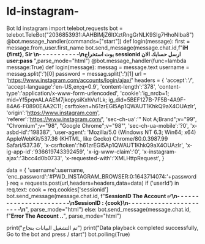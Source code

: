 # Id-instagram-
Bot Id instagram 
import telebot,requests
bot = telebot.TeleBot("2036853931:AAHBlMjZ6ltXztRngGrNLK9SIg7HhoNIba8")
@bot.message_handler(commands=["start"])
def login(message):
 first = message.from_user.first_name
 bot.send_message(message.chat.id,f"<strong>iH {first}, Sir \n- - - - - - - - - - -\nبوت استخراج sessionid ارسل حسابك الان user:pass </strong>",parse_mode="html")
@bot.message_handler(func=lambda message:True)
def login(message):
 messag = message.text
 username = messag.split(':')[0]
 password = messag.split(':')[1]
 url = 'https://www.instagram.com/accounts/login/ajax/'
 headers = {
 'accept':'*/*',
        'accept-language':'en-US,en;q=0.9',
        'content-length':'378',
        'content-type':'application/x-www-form-urlencoded',
        'cookie':'ig_nrcb=1; mid=Yf5pqwALAAEM7jkopysiKxhVu1Lk; ig_did=5BEF127B-7F5B-4A9F-84A6-F0890EAA2C11; csrftoken=h61zrEGl5Ap1QWAUT1KhkQ9aX4OUAzIr',
        'origin':'https://www.instagram.com',
        'referer':'https://www.instagram.com/',
        'sec-ch-ua':'" Not A;Brand";v="99", "Chromium";v="98", "Google Chrome";v="98"',
        'sec-ch-ua-mobile':'?0',
        'x-asbd-id':'198387',
        'user-agent': 'Mozilla/5.0 (Windows NT 6.3; Win64; x64) AppleWebKit/537.36 (KHTML, like Gecko) Chrome/80.0.3987.99 Safari/537.36',
        'x-csrftoken':'h61zrEGl5Ap1QWAUT1KhkQ9aX4OUAzIr',
        'x-ig-app-id':'936619743392459',
        'x-ig-www-claim':'0',
        'x-instagram-ajax':'3bcc4d0b0733',
        'x-requested-with':'XMLHttpRequest',
        }
        
 data = {
 'username':username,
 'enc_password':'#PWD_INSTAGRAM_BROWSER:0:1643714074:'+password
 }
 req = requests.post(url,headers=headers,data=data)
 if ('userId') in req.text:
  cook = req.cookies['sessionid']
  bot.send_message(message.chat.id, f"<strong>SessionID The Account ✅\n- - - - - - - - - - - - - - - - - - - - - - -\nSessionID : {cook}\n- - - - - - - - - - - - - - - - - - - - - - -\n</strong>", parse_mode="html")
 else:
  bot.send_message(message.chat.id, f"<strong>Error The Account ..</strong>", parse_mode="html") 

print("تم التشغيل البيانات بنجاح")
print("Data playback completed successfully, Go to the bot and press / start")
bot.polling(True)
